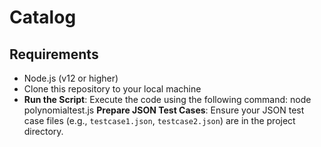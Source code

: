# Catalog
## Requirements
- Node.js (v12 or higher)
-  Clone this repository to your local machine
-   **Run the Script**: Execute the code using the following command:
    node polynomialtest.js
**Prepare JSON Test Cases**: Ensure your JSON test case files (e.g., `testcase1.json`, `testcase2.json`) are in the project directory.
